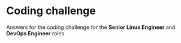 # Coding challenge
Answers for the coding challenge for the **Senior Linux Engineer** and **DevOps Engineer** roles.
